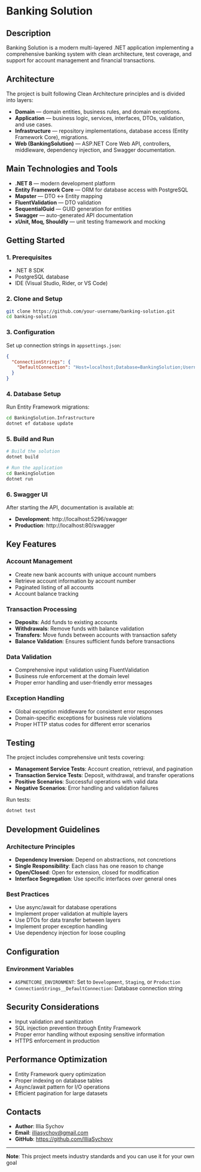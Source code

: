# Banking Solution

## Description

Banking Solution is a modern multi-layered .NET application implementing a comprehensive banking system with clean architecture, test coverage, and support for account management and financial transactions.

## Architecture

The project is built following Clean Architecture principles and is divided into layers:

- **Domain** — domain entities, business rules, and domain exceptions.
- **Application** — business logic, services, interfaces, DTOs, validation, and use cases.
- **Infrastructure** — repository implementations, database access (Entity Framework Core), migrations.
- **Web (BankingSolution)** — ASP.NET Core Web API, controllers, middleware, dependency injection, and Swagger documentation.

## Main Technologies and Tools

- **.NET 8** — modern development platform
- **Entity Framework Core** — ORM for database access with PostgreSQL
- **Mapster** — DTO ↔ Entity mapping
- **FluentValidation** — DTO validation
- **SequentialGuid** — GUID generation for entities
- **Swagger** — auto-generated API documentation
- **xUnit, Moq, Shouldly** — unit testing framework and mocking

## Getting Started

### 1. Prerequisites

- .NET 8 SDK
- PostgreSQL database
- IDE (Visual Studio, Rider, or VS Code)

### 2. Clone and Setup

```bash
git clone https://github.com/your-username/banking-solution.git
cd banking-solution
```

### 3. Configuration

Set up connection strings in `appsettings.json`:

```json
{
  "ConnectionStrings": {
    "DefaultConnection": "Host=localhost;Database=BankingSolution;Username=your_username;Password=your_password"
  }
}
```

### 4. Database Setup

Run Entity Framework migrations:

```bash
cd BankingSolution.Infrastructure
dotnet ef database update
```

### 5. Build and Run

```bash
# Build the solution
dotnet build

# Run the application
cd BankingSolution
dotnet run
```

### 6. Swagger UI

After starting the API, documentation is available at:
- **Development**: http://localhost:5296/swagger
- **Production**: http://localhost:80/swagger

## Key Features

### Account Management
- Create new bank accounts with unique account numbers
- Retrieve account information by account number
- Paginated listing of all accounts
- Account balance tracking

### Transaction Processing
- **Deposits**: Add funds to existing accounts
- **Withdrawals**: Remove funds with balance validation
- **Transfers**: Move funds between accounts with transaction safety
- **Balance Validation**: Ensures sufficient funds before transactions

### Data Validation
- Comprehensive input validation using FluentValidation
- Business rule enforcement at the domain level
- Proper error handling and user-friendly error messages

### Exception Handling
- Global exception middleware for consistent error responses
- Domain-specific exceptions for business rule violations
- Proper HTTP status codes for different error scenarios

## Testing

The project includes comprehensive unit tests covering:

- **Management Service Tests**: Account creation, retrieval, and pagination
- **Transaction Service Tests**: Deposit, withdrawal, and transfer operations
- **Positive Scenarios**: Successful operations with valid data
- **Negative Scenarios**: Error handling and validation failures

Run tests:

```bash
dotnet test
```

## Development Guidelines

### Architecture Principles
- **Dependency Inversion**: Depend on abstractions, not concretions
- **Single Responsibility**: Each class has one reason to change
- **Open/Closed**: Open for extension, closed for modification
- **Interface Segregation**: Use specific interfaces over general ones

### Best Practices
- Use async/await for database operations
- Implement proper validation at multiple layers
- Use DTOs for data transfer between layers
- Implement proper exception handling
- Use dependency injection for loose coupling

## Configuration

### Environment Variables
- `ASPNETCORE_ENVIRONMENT`: Set to `Development`, `Staging`, or `Production`
- `ConnectionStrings__DefaultConnection`: Database connection string

## Security Considerations

- Input validation and sanitization
- SQL injection prevention through Entity Framework
- Proper error handling without exposing sensitive information
- HTTPS enforcement in production

## Performance Optimization

- Entity Framework query optimization
- Proper indexing on database tables
- Async/await pattern for I/O operations
- Efficient pagination for large datasets


## Contacts

- **Author**: Illia Sychov
- **Email**: illiasychov@gmail.com
- **GitHub**: https://github.com/IlliaSychovv

---

**Note**: This project meets industry standards and you can use it for your own goal  